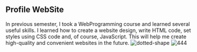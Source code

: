 ## Profile WebSite
In previous semester, I took a WebProgramming course and learned several useful skills. I learned how to create a website design, write HTML code, set styles using CSS code and, of course, JavaScript. This will help me create high-quality and convenient websites in the future.
![dotted-shape](https://user-images.githubusercontent.com/75582802/108764544-f1ea7100-757c-11eb-94fc-2dd135519798.png)
![444](https://user-images.githubusercontent.com/75582802/108764550-f3b43480-757c-11eb-87e4-f179b36432f0.jpg)
